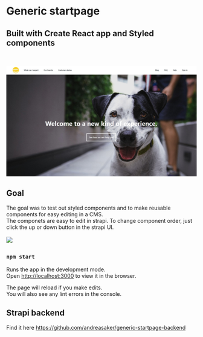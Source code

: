 # Generic startpage

## Built with Create React app and Styled components

<br />

![](/header_startpage.jpg)

## Goal

The goal was to test out styled components and to make reusable components for easy editing in a CMS.
<br />
The componets are easy to edit in strapi.
To change component order, just click the up or down button in the strapi UI.
<br />
<br />
![](/OrderChange.gif)

### `npm start`

Runs the app in the development mode.\
Open [http://localhost:3000](http://localhost:3000) to view it in the browser.

The page will reload if you make edits.\
You will also see any lint errors in the console.

## Strapi backend

Find it here https://github.com/andreasaker/generic-startpage-backend
